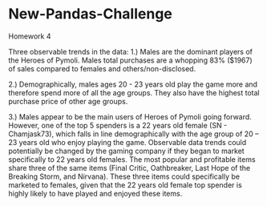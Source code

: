 # New-Pandas-Challenge
Homework 4 

Three observable trends in the data:
1.)	Males are the dominant players of the Heroes of Pymoli.  Males total purchases are a whopping 83% ($1967) of sales compared to females and others/non-disclosed.

2.)	Demographically, males ages 20 - 23 years old play the game more and therefore spend more of all the age groups. They also have the highest total purchase price of other age groups.

3.)	Males appear to be the main users of Heroes of Pymoli going forward. However, one of the top 5 spenders is a 22 years old female (SN - Chamjask73), which falls in line demographically with the age group of 20 – 23 years old who enjoy playing the game.  Observable data trends could potentially be changed by the gaming company if they began to market specifically to 22 years old females.  The most popular and profitable items share three of the same items (Final Critic, Oathbreaker, Last Hope of the Breaking Storm, and Nirvana). These three items could specifically be marketed to females, given that the 22 years old female top spender is highly likely to have played and enjoyed these items.

